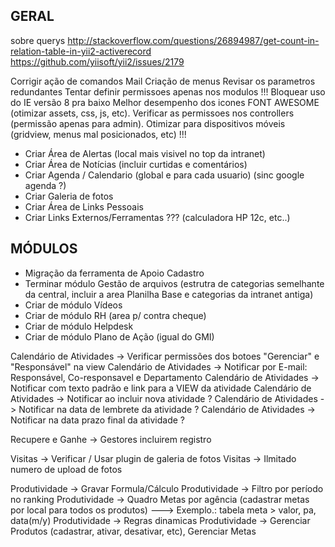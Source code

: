 GERAL
--------------------

sobre querys
http://stackoverflow.com/questions/26894987/get-count-in-relation-table-in-yii2-activerecord
https://github.com/yiisoft/yii2/issues/2179

Corrigir ação de comandos Mail
Criação de menus
Revisar os parametros redundantes
Tentar definir permissoes apenas nos modulos !!!
Bloquear uso do IE versão 8 pra baixo
Melhor desempenho dos icones FONT AWESOME (otimizar assets, css, js, etc).
Verificar as permissoes nos controllers (permissão apenas para admin).
Otimizar para dispositivos móveis (gridview, menus mal posicionados, etc) !!!

- Criar Área de Alertas (local mais visivel no top da intranet)
- Criar Área de Notícias (incluir curtidas e comentários)
- Criar Agenda / Calendario (global e para cada usuario) (sinc google agenda ?)
- Criar Galeria de fotos
- Criar Área de Links Pessoais
- Criar Links Externos/Ferramentas ??? (calculadora HP 12c, etc..)

MÓDULOS
--------------------
- Migração da ferramenta de Apoio Cadastro
- Terminar módulo Gestão de arquivos (estrutra de categorias semelhante da central, incluir a area Planilha Base e categorias da intranet antiga)
- Criar de módulo Vídeos
- Criar de módulo RH (area p/ contra cheque)
- Criar de módulo Helpdesk
- Criar de módulo Plano de Ação (igual do GMI) 

Calendário de Atividades -> Verificar permissões dos botoes "Gerenciar" e "Responsável" na view
Calendário de Atividades -> Notificar por E-mail: Responsável, Co-responsavel e Departamento
Calendário de Atividades -> Notificar com texto padrão e link para a VIEW da atividade
Calendário de Atividades -> Notificar ao incluir nova atividade ?
Calendário de Atividades -> Notificar na data de lembrete da atividade ?
Calendário de Atividades -> Notificar na data prazo final da atividade ?

Recupere e Ganhe -> Gestores incluirem registro

Visitas -> Verificar / Usar plugin de galeria de fotos
Visitas -> Ilmitado numero de upload de fotos

Produtividade -> Gravar Formula/Cálculo
Produtividade -> Filtro por período no ranking
Produtividade -> Quadro Metas por agência (cadastrar metas por local para todos os produtos)
  ---> Exemplo.: tabela meta > valor, pa, data(m/y)
Produtividade -> Regras dinamicas
Produtividade -> Gerenciar Produtos (cadastrar, ativar, desativar, etc), Gerenciar Metas
